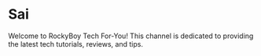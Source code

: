 # Sai
Welcome to RockyBoy Tech For-You! This channel is dedicated to providing the latest tech tutorials, reviews, and tips.
